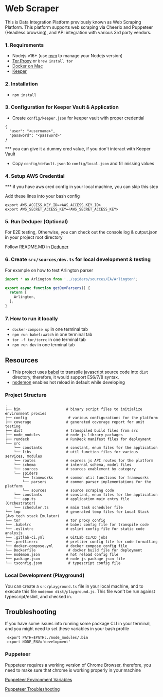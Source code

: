 # Web Scraper

This is Data Integration Platform previously known as Web Scraping Platform. This platform supports web scraping via Cheerio and Puppeteer (Headless browsing),  and API integration with various 3rd party vendors. 

### 1. Requirements
- Nodejs v16+ (use [nvm](https://github.com/nvm-sh/nvm) to manage your Nodejs version)
- [Tor Proxy](https://2019.www.torproject.org/docs/tor-doc-unix.html.en) or `brew install tor`
- [Docker on Mac](https://hub.docker.com/editions/community/docker-ce-desktop-mac)
- [Keeper](https://docs.keeper.io/secrets-manager/commander-cli/overview)

### 2. Installation
- `npm install`

### 3. Configuration for Keeper Vault & Application
- Create `config/keeper.json` for keeper vault with proper credential
```
{
  "user": "<username>",
  "password": "<password>"
}
```
*** you can give it a dummy cred value, if you don't interact with Keeper Vault
- Copy `config/default.json` to `config/local.json` and fill missing values

### 4. Setup AWS Credential
*** if you have aws cred config in your local machine, you can skip this step

Add these lines into your bash config
```
export AWS_ACCESS_KEY_ID=<AWS_ACCESS_KEY_ID> 
export AWS_SECRET_ACCESS_KEY=<AWS_SECRET_ACCESS_KEY>
```

### 5. Run Deduper (Optional)

For E2E testing, Otherwise, you can check out the console log & output.json in your project root directory

Follow README.MD in [Deduper](https://git.dataminr.com/web-crawling/deduper)

### 6. Create `src/sources/dev.ts` for local development & testing

For example on how to test Arlington parser

```javascript
import * as Arlington from '../spiders/sources/EA/Arlington';

export async function getDevParsers() {
  return [
    Arlington,
  ];
}
```

### 7. How to run it locally
- `docker-compose up` in one terminal tab
- `npm run babel:watch` in one terminal tab
- `tor -f tor/torrc` in one terminal tab
- `npm run dev` in one terminal tab


## Resources

- This project uses [babel](https://babeljs.io/) to transpile javascript source code into `dist` directory, therefore, it would support ES6/7/8 syntax. 
- [nodemon](https://www.npmjs.com/package/nodemon) enables hot reload in default while developing

### Project Structure
```text
.
├── bin                     # binary script files to initialize environment proxies
├── config                   # various configurations for the platform
├── coverage                # generated coverage report for unit testing
├── dist                    # transpiled build files from src
├── node_modules            # node js library packages
├── rundeck                 # RunDeck manifest files for deployment
└── src
    └── constants           # constant, enum files for the application
    └── libs                # util function files for various services, modules
    └── routes              # express js API routes for the platform
    └── schema              # internal schema, model files
    └── sources             # sources enablement by category
    └── spiders             
        └── frameworks      # common util functions for frameworks
        └── parsers         # common parser implementations for the platform
        └── sources         # source scraping code
    └── constants           # constant, enum files for the application
    └── app.ts              # application main entry file (Orchestrator)  
    └── scheduler.ts        # main task scheduler file
└── tmp                     # generated temp files for Local Stack (Aws tech stack Emulator)
└── tor                     # tor proxy config
└── .babelrc                # babel config file for transpile code
└── .eslintrc               # eslint config file for static code analysis
└── .gitlab-ci.yml          # GitLab CI/CD jobs
└── .prettierrc             # prettier config file for code formatting
└── docker-compose.yml      # docker compose config file
└── Dockerfile               # docker build file for deployment
└── nodemon.json            # hot reload config file
└── package.json            # node js package json file
└── tsconfig.json            # typescript config file
```


### Local Development (Playground)
You can create a `src/playground.ts` file in your local machine, and to execute this file `nodemon dist/playground.js`. This file won't be run against typescript/eslint, and checked in.

## Troubleshooting
If you have some issues into running some package CLI in your terminal, and you might need to set these variables in your bash profile
```
 export PATH=$PATH:./node_modules/.bin
 export NODE_ENV='development'
```  

### Puppeteer
Puppeteer requires a working version of Chrome Browser, therefore, you need to make sure that chrome is working properly in your machine

[Puppeteer Environment Variables](https://github.com/GoogleChrome/puppeteer/blob/v1.18.0/docs/api.md#environment-variables)

[Puppeteer Troubleshooting](https://github.com/GoogleChrome/puppeteer/blob/master/docs/troubleshooting.md)

